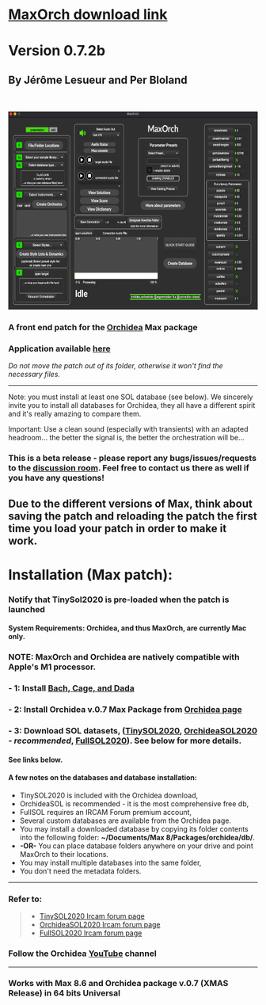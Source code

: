 # [MaxOrch download link](http://maxorch.com/)

# Version 0.7.2b
## By Jérôme Lesueur and Per Bloland

<br><br>
<img src="./Docs/patch.png" height="400"/>

### A front end patch for the [Orchidea](http://www.orch-idea.org/) Max package

### Application available [here](https://git.forum.ircam.fr/smalllotus/maxorch/-/tree/App)

*Do not move the patch out of its folder, otherwise it won't find the necessary files.*

-------

Note: you must install at least one SOL database (see below). We sincerely invite you to install all databases for Orchidea, they all have a different spirit and it's really amazing to compare them.

Important: Use a clean sound (especially with transients) with an adapted headroom... the better the signal is, the better the orchestration will be... 

### This is a beta release - please report any bugs/issues/requests to the [discussion room](https://discussion.forum.ircam.fr/c/maxorch/). Feel free to contact us there as well if you have any questions!

## Due to the different versions of Max, think about saving the patch and reloading the patch the first time you load your patch in order to make it work.

# Installation (Max patch):

### Notify that TinySol2020 is pre-loaded when the patch is launched

#### System Requirements: Orchidea, and thus MaxOrch, are currently Mac only.
### NOTE: MaxOrch and Orchidea are natively compatible with Apple's M1 processor.

### - 1: Install [Bach, Cage, and Dada](https://www.bachproject.net/dl/)

### - 2: Install Orchidea v.0.7 Max Package from [Orchidea page](http://www.orch-idea.org/)

### - 3: Download SOL datasets, ([TinySOL2020](https://forum.ircam.fr/projects/detail/tinysol/), [OrchideaSOL2020](https://forum.ircam.fr/projects/detail/orchideasol/) - *recommended*, [FullSOL2020](https://forum.ircam.fr/projects/detail/fullsol/)). See below for more details.

#### See links below.

#### A few notes on the databases and database installation:
- TinySOL2020 is included with the Orchidea download,
- OrchideaSOL is recommended - it is the most comprehensive free db,
- FullSOL requires an IRCAM Forum premium account,
- Several custom databases are available from the Orchidea page.
- You may install a downloaded database by copying its folder contents into the following folder: **~/Documents/Max 8/Packages/orchidea/db/**. 
- **-OR-** You can place database folders anywhere on your drive and point MaxOrch to their locations.
- You may install multiple databases into the same folder,
- You don't need the metadata folders.

-------

### Refer to:
>  - [TinySOL2020 Ircam forum page](https://forum.ircam.fr/projects/detail/tinysol/)
>  - [OrchideaSOL2020 Ircam forum page](https://forum.ircam.fr/projects/detail/orchideasol/)
> - [FullSOL2020 Ircam forum page](https://forum.ircam.fr/projects/detail/fullsol/)

### Follow the Orchidea [YouTube](https://www.youtube.com/channel/UCvQqqpZmCWSIy6k4urWKjIw) channel
-------
### Works with Max 8.6 and Orchidea package v.0.7 (XMAS Release) in 64 bits Universal


